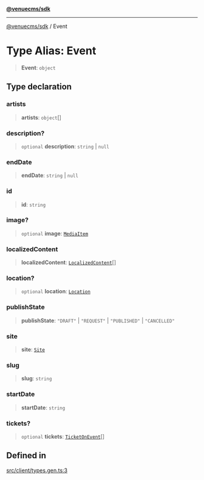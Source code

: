 [**@venuecms/sdk**](../README.md)

***

[@venuecms/sdk](../README.md) / Event

# Type Alias: Event

> **Event**: `object`

## Type declaration

### artists

> **artists**: `object`[]

### description?

> `optional` **description**: `string` \| `null`

### endDate

> **endDate**: `string` \| `null`

### id

> **id**: `string`

### image?

> `optional` **image**: [`MediaItem`](MediaItem.md)

### localizedContent

> **localizedContent**: [`LocalizedContent`](LocalizedContent.md)[]

### location?

> `optional` **location**: [`Location`](Location.md)

### publishState

> **publishState**: `"DRAFT"` \| `"REQUEST"` \| `"PUBLISHED"` \| `"CANCELLED"`

### site

> **site**: [`Site`](Site.md)

### slug

> **slug**: `string`

### startDate

> **startDate**: `string`

### tickets?

> `optional` **tickets**: [`TicketOnEvent`](TicketOnEvent.md)[]

## Defined in

[src/client/types.gen.ts:3](https://github.com/venuecms/sdk/blob/a3bf0842ec96c76796c1e38dad50663c7f41ebc3/src/client/types.gen.ts#L3)
